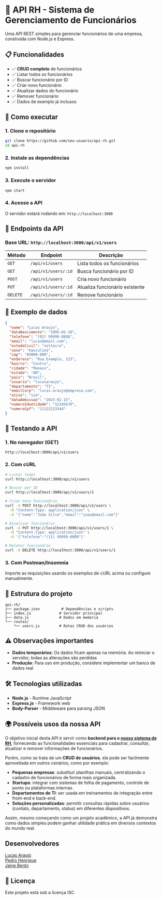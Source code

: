 # 👥 API RH - Sistema de Gerenciamento de Funcionários

Uma API REST simples para gerenciar funcionários de uma empresa, construída com Node.js e Express.

## 📋 Funcionalidades

- ✅ **CRUD completo** de funcionários
- ✅ Listar todos os funcionários
- ✅ Buscar funcionário por ID
- ✅ Criar novo funcionário
- ✅ Atualizar dados do funcionário
- ✅ Remover funcionário
- ✅ Dados de exemplo já inclusos

## 🚀 Como executar

### 1. Clone o repositório
```bash
git clone https://github.com/seu-usuario/api-rh.git
cd api-rh
```

### 2. Instale as dependências
```bash
npm install
```

### 3. Execute o servidor
```bash
npm start
```

### 4. Acesse a API
O servidor estará rodando em: `http://localhost:3000`

## 📖 Endpoints da API

### Base URL: `http://localhost:3000/api/v1/users`

| Método | Endpoint | Descrição |
|--------|----------|-----------|
| `GET` | `/api/v1/users` | Lista todos os funcionários |
| `GET` | `/api/v1/users/:id` | Busca funcionário por ID |
| `POST` | `/api/v1/users` | Cria novo funcionário |
| `PUT` | `/api/v1/users/:id` | Atualiza funcionário existente |
| `DELETE` | `/api/v1/users/:id` | Remove funcionário |

## 📝 Exemplo de dados

```json
{
  "nome": "Lucas Araujo",
  "dataNascimento": "1995-05-10",
  "telefone": "(92) 99999-8888",
  "email": "lucas@email.com",
  "estadoCivil": "solteiro",
  "sexo": "masculino",
  "cep": "69000-000",
  "endereco": "Rua Exemplo, 123",
  "bairro": "Centro",
  "cidade": "Manaus",
  "estado": "AM",
  "pais": "Brasil",
  "usuario": "lucasaraujo",
  "departamento": "TI",
  "emailCorp": "lucas.araujo@empresa.com",
  "ativo": "sim",
  "dataAdmissao": "2023-01-15",
  "numeroIdentidade": "12345678",
  "numeroCpf": "11122233344"
}
```

## 🧪 Testando a API

### 1. No navegador (GET)
```
http://localhost:3000/api/v1/users
```

### 2. Com cURL
```bash
# Listar todos
curl http://localhost:3000/api/v1/users

# Buscar por ID
curl http://localhost:3000/api/v1/users/1

# Criar novo funcionário
curl -X POST http://localhost:3000/api/v1/users \
  -H "Content-Type: application/json" \
  -d '{"nome":"João Silva","email":"joao@email.com"}'

# Atualizar funcionário
curl -X PUT http://localhost:3000/api/v1/users/1 \
  -H "Content-Type: application/json" \
  -d '{"telefone":"(11) 99999-0000"}'

# Deletar funcionário
curl -X DELETE http://localhost:3000/api/v1/users/1
```

### 3. Com Postman/Insomnia
Importe as requisições usando os exemplos de cURL acima ou configure manualmente.

## 📁 Estrutura do projeto

```
api-rh/
├── package.json          # Dependências e scripts
├── index.js             # Servidor principal
├── data.js              # Dados em memória
└── routes/
    └── users.js         # Rotas CRUD dos usuários
```

## ⚠️ Observações importantes

- **Dados temporários**: Os dados ficam apenas na memória. Ao reiniciar o servidor, todas as alterações são perdidas
- **Produção**: Para uso em produção, considere implementar um banco de dados real

## 🛠️ Tecnologias utilizadas

- **Node.js** - Runtime JavaScript
- **Express.js** - Framework web
- **Body-Parser** - Middleware para parsing JSON

## 🌍 Possíveis usos da nossa API

O objetivo inicial desta API é servir como **backend para o  [nosso sistema de RH](https://github.com/Pedro9185/Sprint-2-Projeto-Integrado-III)**, fornecendo as funcionalidades essenciais para cadastrar, consultar, atualizar e remover informações de funcionários.  

Porém, como se trata de um **CRUD de usuários**, ela pode ser facilmente aproveitada em outros cenários, como por exemplo:

- **Pequenas empresas**: substituir planilhas manuais, centralizando o cadastro de funcionários de forma mais organizada.  
- **Startups**: integrar com sistemas de folha de pagamento, controle de ponto ou plataformas internas.  
- **Departamentos de TI**: ser usada em treinamentos de integração entre front-end e back-end.  
- **Soluções personalizadas**: permitir consultas rápidas sobre usuários (contato, departamento, status) em diferentes dispositivos.  

Assim, mesmo começando como um projeto acadêmico, a API já demonstra como dados simples podem ganhar utilidade prática em diversos contextos do mundo real.

## Desenvolvedores
[Lucas Araujo](https://github.com/lal28)<br>
[Pedro Henrique](https://github.com/Pedro9185)<br>
[Jaine Bento](https://github.com/jaibento)<br>


## 📄 Licença

Este projeto está sob a licença ISC